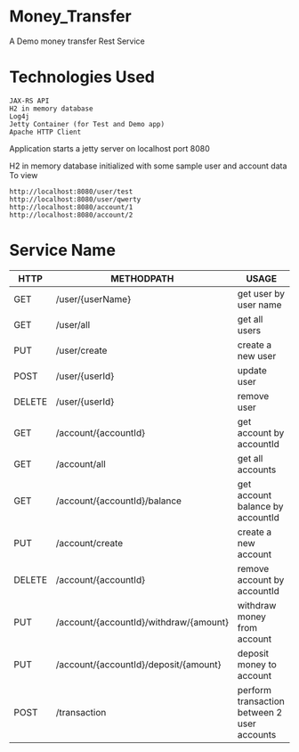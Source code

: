 # Money_Transfer
A Demo money transfer Rest Service

# Technologies Used

    JAX-RS API
    H2 in memory database
    Log4j
    Jetty Container (for Test and Demo app)
    Apache HTTP Client

Application starts a jetty server on localhost port 8080

H2 in memory database initialized with some sample user and account data To view

    http://localhost:8080/user/test
    http://localhost:8080/user/qwerty
    http://localhost:8080/account/1
    http://localhost:8080/account/2

# Service Name

| HTTP  | METHODPATH | USAGE |
| ------------- | ------------- | ------------- |
| GET | /user/{userName} | get user by user name |
| GET | /user/all | get all users |
| PUT |	/user/create | create a new user |
| POST | /user/{userId} | update user |
| DELETE | /user/{userId} | remove user |
| GET | /account/{accountId} | get account by accountId |
| GET | /account/all | get all accounts |
| GET | /account/{accountId}/balance | get account balance by accountId |
| PUT |	/account/create | create a new account |
| DELETE | /account/{accountId} | remove account by accountId |
| PUT | /account/{accountId}/withdraw/{amount} |	withdraw money from account |
| PUT | /account/{accountId}/deposit/{amount} |	deposit money to account |
| POST | /transaction | perform transaction between 2 user accounts |



